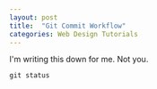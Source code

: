 ```yaml
---
layout: post
title:  "Git Commit Workflow"
categories: Web Design Tutorials
---
```


I'm writing this down for me. Not you.

`git status`
